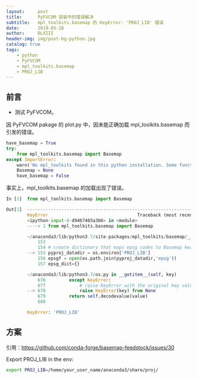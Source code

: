 ```yaml
---
layout:     post
title:      PyFVCOM 安装中的错误解决
subtitle:   mpl_toolkits.basemap 的 KeyError: 'PROJ_LIB' 错误
date:       2019-05-28
author:     DLXIII
header-img: img/post-bg-python.jpg
catalog: true
tags:
    - python
    - PyFVCOM
    - mpl_toolkits.basemap
    - PROJ_LIB
---
```



## 前言

* 测试 PyFVCOM。

因 PyFVCOM pakage 的 plot.py 中，因未能正确加载 mpl_toolkits.basemap 而引发的错误。

~~~python
have_basemap = True
try:
    from mpl_toolkits.basemap import Basemap
except ImportError:
    warn('No mpl_toolkits found in this python installation. Some functions will be disabled.')
    Basemap = None
    have_basemap = False
~~~

事实上，mpl_toolkits.basemap 的加载出现了错误。

~~~python
In [1]  from mpl_toolkits.basemap import Basemap

Out[1]  ---------------------------------------------------------------------------
        KeyError                                  Traceback (most recent call last)
        <ipython-input-8-d9467465a3b6> in <module>
        ----> 1 from mpl_toolkits.basemap import Basemap

        ~/anaconda3/lib/python3.7/site-packages/mpl_toolkits/basemap/__init__.py in <module>
            153 
            154 # create dictionary that maps epsg codes to Basemap kwargs.
        --> 155 pyproj_datadir = os.environ['PROJ_LIB']
            156 epsgf = open(os.path.join(pyproj_datadir,'epsg'))
            157 epsg_dict={}

        ~/anaconda3/lib/python3.7/os.py in __getitem__(self, key)
            676         except KeyError:
            677             # raise KeyError with the original key value
        --> 678             raise KeyError(key) from None
            679         return self.decodevalue(value)
            680 

        KeyError: 'PROJ_LIB'
~~~

<!--more-->

## 方案

引用：https://github.com/conda-forge/basemap-feedstock/issues/30

Export PROJ_LIB in the env:

~~~bash
export PROJ_LIB=/home/your_user_name/anaconda3/share/proj/
~~~